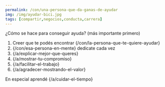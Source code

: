 ```yaml
---
permalink: /con/una-persona-que-da-ganas-de-ayudar
img: /img/ayudar-bici.jpg
tags: [compartir,negocios,conducta,carrera]
---
```


¿Cómo se hace para conseguir ayuda?  (más importante primero)
1. Creer que te podés encontrar {/con/la-persona-que-te-quiere-ayudar}
2. {/con/esa-persona-en-mente} dedicate cada vez
  1. {/a/explicar-mejor-que-queres}
  2. {/a/mostrar-tu-compromiso}
  3. {/a/facilitar-el-trabajo}
  3. {/a/agradecer-mostrando-el-valor}

En especial aprendé {/a/cuidar-el-tiempo}
